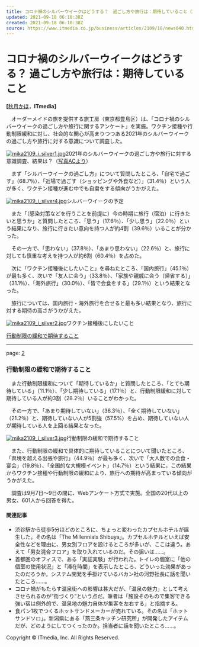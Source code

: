 ```yaml
---
title: コロナ禍のシルバーウイークはどうする？　過ごし方や旅行は：期待していること（1/2 ページ） - ITmedia ビジネスオンライン
updated: 2021-09-18 06:10:38Z
created: 2021-09-18 06:10:38Z
source: https://www.itmedia.co.jp/business/articles/2109/18/news040.html
---
```


# コロナ禍のシルバーウイークはどうする？ 過ごし方や旅行は：期待していること

**[**[秋月かほ](https://www.itmedia.co.jp/author/231245/)，**ITmedia]**

　オーダーメイドの旅を提供する旅工房（東京都豊島区）は、「コロナ禍のシルバーウイークの過ごし方や旅行に関するアンケート」を実施。ワクチン接種や行動制限緩和に対し、社会的な関心が高まりつつある2021年のシルバーウイークの過ごし方や旅行に対する意識について調査した。

[![mika2109_i_silver1.jpg](../_resources/mika2109_i_silver1.jpg)](https://image.itmedia.co.jp/l/im/business/articles/2109/18/l_mika2109_i_silver1.jpg)2021年のシルバーウイークの過ごし方や旅行に対する意識調査、結果は？（[写真ACより](https://www.photo-ac.com/main/detail/22082805&title=%E3%82%AD%E3%83%A3%E3%83%AA%E3%83%BC%E3%82%B1%E3%83%BC%E3%82%B9%E3%82%92%E6%8C%81%E3%81%A4%E5%A5%B3%E6%80%A7)）

　まず「シルバーウイークの過ごし方」について質問したところ、「自宅で過ごす」（68.7％）、「近場で過ごす（ショッピングや外食など）」（31.4％）という人が多く、ワクチン接種が進む中でも自粛をする傾向がうかがえた。

[![mika2109_i_silver4.jpg](../_resources/mika2109_i_silver4.jpg)](https://image.itmedia.co.jp/l/im/business/articles/2109/18/l_mika2109_i_silver4.jpg)シルバーウイークの予定

　また「（感染対策などを行うことを前提に）今の時期に旅行（宿泊）に行きたいと思うか」と質問したところ、「思う」（17.6％）、「少し思う」（22.0％）という結果になり、旅行に行きたい意向を持つ人が約4割（39.6％）いることが分かった。

　その一方で、「思わない」（37.8％）、「あまり思わない」（22.6％）と、旅行に対しても慎重な考えを持つ人が約6割（60.4％）を占めた。

　次に「ワクチン接種後にしたいこと」を尋ねたところ、「国内旅行」（45.1％）が最も多く、次いで「友人に会う」（33.8％）、「家族や親戚に会う（帰省する）」（31.1％）、「海外旅行」（30.0％）、「皆で会食をする」（29.1％）という結果となった。

　旅行については、国内旅行・海外旅行を合せると最も多い結果となり、旅行に対する期待の高さがうかがえた。

[![mika2109_i_silver2.jpg](../_resources/mika2109_i_silver2.jpg)](https://image.itmedia.co.jp/l/im/business/articles/2109/18/l_mika2109_i_silver2.jpg)ワクチン接種後にしたいこと

[行動制限の緩和で期待すること](https://www.itmedia.co.jp/business/articles/2109/18/news040_2.html)

* * *

page: [2](https://www.itmedia.co.jp/business/articles/2109/18/news040_2.html)

### 行動制限の緩和で期待すること

　また行動制限緩和について「期待しているか」と質問したところ、「とても期待している」（11.1％）、「少し期待している」（17.1％）と、行動制限緩和に対して期待している人が約3割（28.2％）いることがわかった。

　その一方で、「あまり期待していない」（36.3％）、「全く期待していない」（21.2％）と、期待していない人が5割強（57.5%）を占め、期待していない人が期待している人を上回る結果となった。

[![mika2109_i_silver3.jpg](../_resources/mika2109_i_silver3.jpg)](https://image.itmedia.co.jp/l/im/business/articles/2109/18/l_mika2109_i_silver3.jpg)行動制限の緩和で期待すること

　また、行動制限の緩和で具体的に期待していることについて聞いたところ、「県境を越える出張や旅行」（44.9％）が最も多く、次いで「大人数での会食・宴会」（19.8％）、「全国的な大規模イベント」（14.7％）という結果に。この結果からワクチン接種や行動制限の緩和により、旅行への期待が高まっている傾向がうかがえた。

　調査は9月7日～9日の間に、Webアンケート方式で実施。全国の20代以上の男女、601人から回答を得た。

#### 関連記事

- 渋谷駅から徒歩5分ほどのところに、ちょっと変わったカプセルホテルが誕生した。その名は「The Millennials Shibuya」。カプセルホテルといえば安全性などを理由に、男女別フロアを設けるところが多いが、ここは違う。あえて「男女混合フロア」を取り入れているのだ。その狙いは……。
- 首都圏のオフィスで、ある「実証実験」が行われた。トイレの個室に「他の個室の使用状況」と「滞在時間」を表示したところ、どういった効果があったのだろうか。システム開発を手掛けているバカン社の河野社長に話を聞いたところ……。
- コロナ禍がもたらす温泉街への影響は甚大だが、「温泉の魅力」として考えさせられるのが“街づくり”という点だ。筆者は「施設そのもので集客できる強い宿は例外的で、温泉地の魅力自体が集客を左右する」と指摘する。
- 食パン1枚でつくるホットサンドメーカーが売れている。その名は「ホットサンドソロ」。新潟県にある「燕三条キッチン研究所」が開発したアイテムだが、どのようにしてつくったのか。担当者に話を聞いたところ……。

Copyright © ITmedia, Inc. All Rights Reserved.